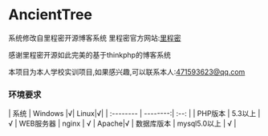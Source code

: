 # AncientTree

系统修改自里程密开源博客系统
里程密官方网站:[里程密](http://www.lcm.wang)


感谢里程密开源如此完美的基于thinkphp的博客系统

本项目为本人学校实训项目,如果感兴趣,可以联系本人:471593623@qq.com

### 环境要求
| 系统      |    Windows |√| Linux|√|
| :-------- | --------:| :--: |
| PHP版本  | 5.3以上 |  √
| WEB服务器     |   nginx |  √  | Apache|√
| 数据库版本      |    mysql5.0以上 | √  |


